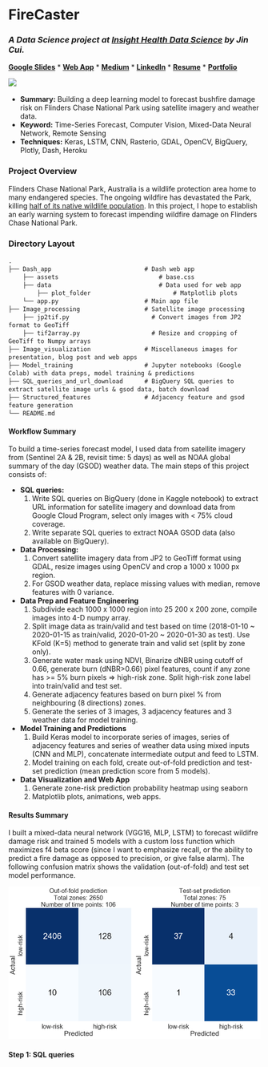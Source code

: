 # FireCaster
### *A Data Science project at [Insight Health Data Science](https://www.insighthealthdata.com/) by Jin Cui.*


[**Google Slides**](https://docs.google.com/presentation/d/1EzvNZ0XEXELiSLZaI3wUA8zZ6JZ0jSBYzC3BHe-3ezM/edit?usp=sharing) * [**Web App**](https://docs.google.com/presentation/d/1EzvNZ0XEXELiSLZaI3wUA8zZ6JZ0jSBYzC3BHe-3ezM/edit?usp=sharing) * [**Medium**](https://medium.com/@jincui_32383/firecaster-93465e719d55) *
[**LinkedIn**](https://www.linkedin.com/in/cjinny/) * 
[**Resume**](https://drive.google.com/file/d/1XEDraiFqlYJaJL5R9kI55w_6Kfg9Nxtd/view?usp=sharing) *
[**Portfolio**](https://github.com/CJinny/portfolio)


![](https://raw.githubusercontent.com/CJinny/insight_project_firecaster/master/Image_visualization/frontpage_resize.gif)


- **Summary:** Building a deep learning model to forecast bushfire damage risk on Flinders Chase National Park using satellite imagery and weather data.
- **Keyword:** Time-Series Forecast, Computer Vision, Mixed-Data Neural Network, Remote Sensing
- **Techniques:** Keras, LSTM, CNN, Rasterio, GDAL, OpenCV, BigQuery, Plotly, Dash, Heroku

### Project Overview

Flinders Chase National Park, Australia is a wildlife protection area home to many endangered species. The ongoing wildfire has devastated the Park, killing [half of its native wildlife population](https://www.cbsnews.com/news/australia-fires-nasa-satellite-images-show-wildfires-destroy-kangaroo-island/). In this project, I hope to establish an early warning system to forecast impending wildfire damage on Flinders Chase National Park.

### Directory Layout
    .
    ├── Dash_app                          # Dash web app
        ├── assets                            # base.css
        ├── data                              # Data used for web app
            ├── plot_folder                       # Matplotlib plots
        └── app.py                        # Main app file
    ├── Image_processing                  # Satellite image processing
        ├── jp2tif.py                       # Convert images from JP2 format to GeoTiff
        ├── tif2array.py                    # Resize and cropping of GeoTiff to Numpy arrays
    ├── Image_visualization               # Miscellaneous images for presentation, blog post and web apps
    ├── Model_training                    # Jupyter notebooks (Google Colab) with data preps, model training & predictions
    ├── SQL_queries_and_url_download      # BigQuery SQL queries to extract satellite image urls & gsod data, batch download
    ├── Structured_features               # Adjacency feature and gsod feature generation
    └── README.md

#### Workflow Summary

To build a time-series forecast model, I used data from satellite imagery from (Sentinel 2A & 2B, revisit time: 5 days) as well as NOAA global summary of the day (GSOD) weather data. The main steps of this project consists of:

- **SQL queries:** 
  1. Write SQL queries on BigQuery (done in Kaggle notebook) to extract URL information for satellite imagery and download data from Google Cloud Program, select only images with < 75% cloud coverage. 
  2. Write separate SQL queries to extract NOAA GSOD data (also available on BigQuery).
- **Data Processing:** 
  1. Convert satellite imagery data from JP2 to GeoTiff format using GDAL, resize images using OpenCV and crop a 1000 x 1000 px region.
  2. For GSOD weather data, replace missing values with median, remove features with 0 variance.
- **Data Prep and Feature Engineering**
  1. Subdivide each 1000 x 1000 region into 25 200 x 200 zone, compile images into 4-D numpy array.
  2. Split image data as train/valid and test based on time (2018-01-10 ~ 2020-01-15 as train/valid, 2020-01-20 ~ 2020-01-30 as test). Use KFold (K=5) method to generate train and valid set (split by zone only). 
  3. Generate water mask using NDVI, Binarize dNBR using cutoff of 0.66, generate burn (dNBR>0.66) pixel features, count if any zone has >= 5% burn pixels => high-risk zone. Split high-risk zone label into train/valid and test set.
  4. Generate adjacency features based on burn pixel % from neighbouring (8 directions) zones.
  4. Generate the series of 3 images, 3 adjacency features and 3 weather data for model training.
- **Model Training and Predictions**
  1. Build Keras model to incorporate series of images, series of adjacency features and series of weather data using mixed inputs (CNN and MLP), concatenate intermediate output and feed to LSTM.
  2. Model training on each fold, create out-of-fold prediction and test-set prediction (mean prediction score from 5 models).
- **Data Visualization and Web App**
  1. Generate zone-risk prediction probability heatmap using seaborn
  2. Matplotlib plots, animations, web apps.
  
 #### Results Summary
 
I built a mixed-data neural network (VGG16, MLP, LSTM) to forecast wildifre damage risk and trained 5 models with a custom loss function which maximizes f4 beta score (since I want to emphasize recall, or the ability to predict a fire damage as opposed to precision, or give false alarm). The following confusion matrix shows the validation (out-of-fold) and test set model performance.
 
<img src="https://raw.githubusercontent.com/CJinny/insight_project_firecaster/master/Image_visualization/model_performance_oof_test.png" alt="" width=600>

#### Step 1: SQL queries
  
